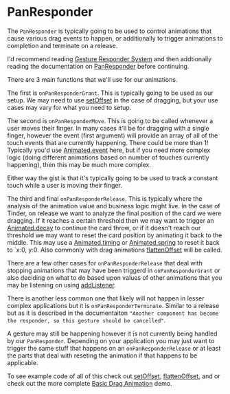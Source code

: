 # PanResponder

The `PanResponder` is typically going to be used to control animations that cause various drag events to happen, or additionally to trigger animations to completion and terminate on a release.

I'd recommend reading [Gesture Responder System](http://facebook.github.io/react-native/docs/gesture-responder-system.html) and then addtionally reading the documentation on [PanResponder](http://facebook.github.io/react-native/docs/panresponder.html) before continuing.

There are 3 main functions that we'll use for our animations. 

The first is `onPanResponderGrant`.
This is typically going to be used as our setup. We may need to use [setOffset](../api/SETOFFSET.md) in the case of dragging, but your use cases may vary for what you need to setup.

The second is `onPanResponderMove`. 
This is going to be called whenever a user moves their finger. In many cases it'll be for dragging with a single finger, however the event (first argument) will provide an array of all of the touch events that are currently happening. There could be more than 1! Typically you'd use [Animated.event](../api/EVENT.md) here, but if you need more complex logic (doing different animations based on number of touches currently happening), then this may be much more complex.

Either way the gist is that it's typically going to be used to track a constant touch while a user is moving their finger.


The third and final `onPanResponderRelease`. 
This is typically where the analysis of the animation value and business logic might live. In the case of Tinder, on release we want to analyze the final position of the card we were dragging.
If it reaches a certain threshold then we may want to trigger an [Animated.decay](../api/DECAY.md) to continue the card throw, or if it doesn't reach our threshold we may want to reset the card position by animating it back to the middle. This may use a [Animated.timing](../api/TIMING.md) or [Animated.spring](../api/SPRING.md) to reset it back to `x:0, y:0.  Also commonly with drag animations [flattenOffset](../api/FLATTENOFFSET.md) will be called.

There are a few other cases for `onPanResponderRelease` that deal with stopping animations that may have been triggerd in `onPanResponderGrant` or also deciding on what to do based upon values of other animations that you may be listening on using [addListener](../api/ANIMATED_ADDLISTENER.md). 

There is another less common one that likely will not happen in lesser complex applications but it is `onPanResponderTerminate`. Similar to a release but as it is described in the documentaiton `"Another component has become the responder, so this gesture should be cancelled"`.

A gesture may still be happening however it is not currently being handled by our `PanResponder`. Depending on your application you may just want to trigger the same stuff that happens on an `onPanResponderRelease` or at least the parts that deal with reseting the animation if that happens to be applicable.


To see example code of all of this check out [setOffset](../api/SETOFFSET.md), [flattenOffset](../api/FLATTENOFFSET.md), and or check out the more complete [Basic Drag Animation](../basic/DRAG.md) demo.